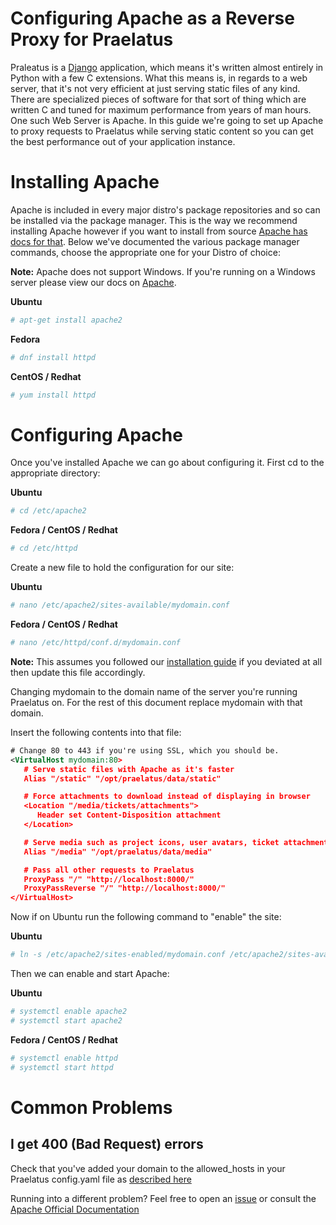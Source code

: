 # Configuring Apache as a Reverse Proxy for Praelatus

Praleatus is a [Django](https://djangoproject.com) application, which means
it's written almost entirely in Python with a few C extensions. What this
means is, in regards to a web server, that it's not very efficient at just
serving static files of any kind. There are specialized pieces of software for
that sort of thing which are written C and tuned for maximum performance from
years of man hours. One such Web Server is Apache. In this guide we're going to
set up Apache to proxy requests to Praelatus while serving static content so you
can get the best performance out of your application instance.

# Installing Apache

Apache is included in every major distro's package repositories and so can be
installed via the package manager. This is the way we recommend installing
Apache however if you want to install from source [Apache has docs for
that](http://httpd.apache.org/docs/current/install.html). Below we've
documented the various package manager commands, choose the appropriate one for
your Distro of choice:

**Note:** Apache does not support Windows. If you're running on a Windows server
please view our docs on [Apache](deployment/advanced/apache).

**Ubuntu**

```bash
# apt-get install apache2
```

**Fedora**

```bash
# dnf install httpd
```

**CentOS / Redhat**

```bash
# yum install httpd
```

# Configuring Apache

Once you've installed Apache we can go about configuring it. First cd to the
appropriate directory:


**Ubuntu**

```bash
# cd /etc/apache2
```

**Fedora / CentOS / Redhat**

```bash
# cd /etc/httpd
```

Create a new file to hold the configuration for our site:

**Ubuntu**

```bash
# nano /etc/apache2/sites-available/mydomain.conf
```

**Fedora / CentOS / Redhat**

```bash
# nano /etc/httpd/conf.d/mydomain.conf
```

**Note:** This assumes you followed our [installation guide](deployment/linux)
if you deviated at all then update this file accordingly.

Changing mydomain to the domain name of the server you're running Praelatus on.
For the rest of this document replace mydomain with that domain.

Insert the following contents into that file:

```xml
# Change 80 to 443 if you're using SSL, which you should be.
<VirtualHost mydomain:80>
   # Serve static files with Apache as it's faster
   Alias "/static" "/opt/praelatus/data/static"

   # Force attachments to download instead of displaying in browser
   <Location "/media/tickets/attachments">
      Header set Content-Disposition attachment
   </Location>

   # Serve media such as project icons, user avatars, ticket attachments etc.
   Alias "/media" "/opt/praelatus/data/media"

   # Pass all other requests to Praelatus
   ProxyPass "/" "http://localhost:8000/"
   ProxyPassReverse "/" "http://localhost:8000/"
</VirtualHost>
```

Now if on Ubuntu run the following command to "enable" the site:

**Ubuntu**

```bash
# ln -s /etc/apache2/sites-enabled/mydomain.conf /etc/apache2/sites-available/mydomain.conf
```

Then we can enable and start Apache:

**Ubuntu**

```bash
# systemctl enable apache2
# systemctl start apache2
```

**Fedora / CentOS / Redhat**

```bash
# systemctl enable httpd
# systemctl start httpd
```

# Common Problems

## I get 400 (Bad Request) errors

Check that you've added your domain to the allowed_hosts in your Praelatus
config.yaml file as [described here](deployment/Linux#configuring-praelatus)

Running into a different problem? Feel free to open an
[issue](https://github.com/praelatus/praelatus/issues) or consult the [Apache
Official Documentation](https://httpd.apache.org/docs/)
